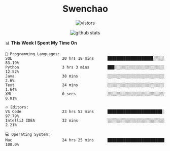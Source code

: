 <h1 align="center">Swenchao</h3>

<p align="center">
  <img src="https://visitor-badge.glitch.me/badge?page_id=Swenchao" alt="vistors" />
</p>

<p align="center">
  <img src="https://github-readme-stats.vercel.app/api?username=Swenchao&count_private=true&show_icons=true&theme=vue-dark&hide_title=true" alt="github stats" />
</p>

<!--START_SECTION:waka-->
📊 **This Week I Spent My Time On** 

```text
💬 Programming Languages: 
SQL                      20 hrs 18 mins      ████████████████████░░░░░   83.19% 
Python                   3 hrs 3 mins        ███░░░░░░░░░░░░░░░░░░░░░░   12.52% 
Java                     38 mins             ░░░░░░░░░░░░░░░░░░░░░░░░░   2.6% 
Text                     24 mins             ░░░░░░░░░░░░░░░░░░░░░░░░░   1.64% 
XML                      0 secs              ░░░░░░░░░░░░░░░░░░░░░░░░░   0.01%

🔥 Editors: 
VS Code                  23 hrs 52 mins      ████████████████████████░   97.79% 
IntelliJ IDEA            32 mins             ░░░░░░░░░░░░░░░░░░░░░░░░░   2.21%

💻 Operating System: 
Mac                      24 hrs 25 mins      █████████████████████████   100.0%

```


<!--END_SECTION:waka-->
